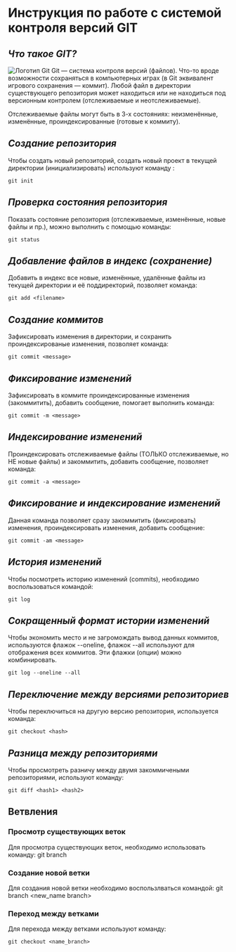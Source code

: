 # **Инструкция по работе с системой контроля версий GIT**

## *Что такое GIT?*

![Логотип Git](LOGO.jpg)
Git — система контроля версий (файлов). Что-то вроде возможности сохраняться в компьютерных играх (в Git эквивалент игрового сохранения — коммит).
Любой файл в директории существующего репозитория может находиться или не находиться под версионным контролем (отслеживаемые и неотслеживаемые).

Отслеживаемые файлы могут быть в 3-х состояниях: неизменённые, изменённые, проиндексированные (готовые к коммиту).

## *Создание репозитория* 

Чтобы создать новый репозиторий, создать новый проект в текущей директории (инициализировать) используют команду :

    git init

## *Проверка состояния репозитория*

Показать состояние репозитория (отслеживаемые, изменённые, новые файлы и пр.), можно выполнить с помощью команды:

    git status

## *Добавление файлов в индекс (сохранение)*

Добавить в индекс все новые, изменённые, удалённые файлы из текущей директории и её поддиректорий, позволяет команда:

    git add <filename>

## *Создание коммитов*
Зафиксировать изменения в директории, и сохранить проиндексированые изменения, позволяет команда:

    git commit <message>

## *Фиксирование изменений*

 Зафиксировать в коммите проиндексированные изменения (закоммитить), добавить сообщение, помогает выполнить команда:

    git commit -m <message>

## *Индексирование изменений*

 Проиндексировать отслеживаемые файлы (ТОЛЬКО отслеживаемые, но НЕ новые файлы) и закоммитить, добавить сообщение, позволяет команда:

    git commit -a <message>

## *Фиксирование и индексирование изменений*

Данная команда позволяет сразу закоммитить (фиксировать) изменения, проиндексировать изменения, добавить сообщение:

    git commit -am <message>
## *История изменений*    

Чтобы посмотреть историю изменений (commits), необходимо воспользоваться командой:

    git log

## *Сокращенный формат истории изменений*

Чтобы экономить место и не загромождать вывод данных коммитов, используются флажок --oneline, флажок --all используют для отображения всех коммитов. Эти флажки (опции) можно комбинировать.

    git log --oneline --all

## *Переключение между версиями репозиториев*

Чтобы переключиться на другую версию репозитория, используется команда:

    git checkout <hash>

 ## *Разница между репозиториями*

 Чтобы просмотреть разничу между двумя закоммичеными репозиториями, используют команду:

    git diff <hash1> <hash2>

## Ветвления

### Просмотр существующих веток

Для просмотра существующих веток, необходимо использовать команду:
     git branch
     
 ### Создание новой ветки

 Для создания новой ветки необходимо воспользлваться командой:
    git branch <new_name branch>

### Переход между ветками 

Для перехода между ветками используют команду:

    git checkout <name_branch>
    